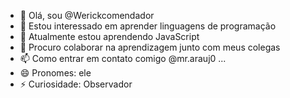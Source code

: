 - 👋 Olá, sou @Werickcomendador
- 👀 Estou interessado em aprender linguagens de programação
- 🌱 Atualmente estou aprendendo JavaScript
- 💞️ Procuro colaborar na aprendizagem junto com meus colegas
- 📫 Como entrar em contato comigo @mr.arauj0 ...
- 😄 Pronomes: ele
- ⚡ Curiosidade: Observador

<!---
Werickcomendador/Werickcomendador is a ✨ special ✨ repository because its `README.md` (this file) appears on your GitHub profile.
You can click the Preview link to take a look at your changes.
--->
